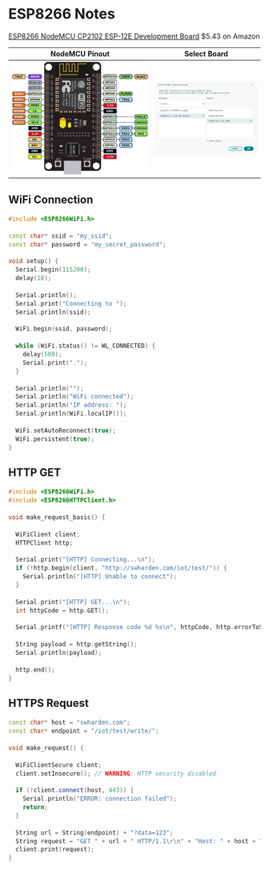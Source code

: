 # ESP8266 Notes

[ESP8266 NodeMCU CP2102 ESP-12E Development Board](https://www.amazon.com/dp/B081CSJV2V) $5.43 on Amazon

NodeMCU Pinout | Select Board
---|---
![](esp8266-breakout-schematic.jpg)|![](select.png)

## WiFi Connection

```cpp
#include <ESP8266WiFi.h>

const char* ssid = "my_ssid";
const char* password = "my_secret_password";

void setup() {
  Serial.begin(115200);
  delay(10);

  Serial.println();
  Serial.print("Connecting to ");
  Serial.println(ssid);

  WiFi.begin(ssid, password);

  while (WiFi.status() != WL_CONNECTED) {
    delay(500);
    Serial.print(".");
  }

  Serial.println("");
  Serial.println("WiFi connected");
  Serial.println("IP address: ");
  Serial.println(WiFi.localIP());
  
  WiFi.setAutoReconnect(true);
  WiFi.persistent(true);
}
```

## HTTP GET
```cpp
#include <ESP8266WiFi.h>
#include <ESP8266HTTPClient.h>

void make_request_basic() {

  WiFiClient client;
  HTTPClient http;

  Serial.print("[HTTP] Connecting...\n");
  if (!http.begin(client, "http://swharden.com/iot/test/")) {
    Serial.println("[HTTP] Unable to connect");
  }

  Serial.print("[HTTP] GET...\n");
  int httpCode = http.GET();

  Serial.printf("[HTTP] Response code %d %s\n", httpCode, http.errorToString(httpCode).c_str());

  String payload = http.getString();
  Serial.println(payload);

  http.end();
}
```

## HTTPS Request
```cpp
const char* host = "swharden.com";
const char* endpoint = "/iot/test/write/";

void make_request() {

  WiFiClientSecure client;
  client.setInsecure(); // WARNING: HTTP security disabled

  if (!client.connect(host, 443)) {
    Serial.println("ERROR: connection failed");
    return;
  }

  String url = String(endpoint) + "?data=123";
  String request = "GET " + url + " HTTP/1.1\r\n" + "Host: " + host + "\r\n" + "Connection: close\r\n\r\n";
  client.print(request);
}
```
